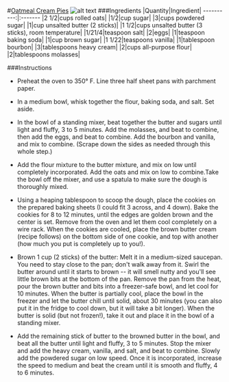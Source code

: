 #[Oatmeal Cream Pies](http://food52.com/recipes/31276-oatmeal-cream-pies)
![alt text](https://images.food52.com/jFw3Sa1hRbf7akaQ5-BXAdpVad4=/753x502/58ea4583-c126-454f-884d-18ca4baa20ba--oatmeal_cream_pies6blogsize_1_of_1-.jpg)
###Ingredients
|Quantity|Ingredient|
----------:|:-------
|2 1/2|cups rolled oats|
|1/2|cup sugar|
|3|cups powdered sugar|
|1|cup unsalted butter (2 sticks)|
|1 1/2|cups unsalted butter (3 sticks), room temperature|
|1/21/4|teaspoon salt|
|2|eggs|
|1|teaspoon baking soda|
|1|cup brown sugar|
|1 1/22|teaspoons vanilla|
|1|tablespoon bourbon|
|3|tablespoons heavy cream|
|2|cups all-purpose flour|
|2|tablespoons molasses|

###Instructions

* Preheat the oven to 350° F. Line three half sheet pans with parchment paper.

* In a medium bowl, whisk together the flour, baking soda, and salt. Set aside.

* In the bowl of a standing mixer, beat together the butter and sugars until light and fluffy, 3 to 5 minutes. Add the molasses, and beat to combine, then add the eggs, and beat to combine. Add the bourbon and vanilla, and mix to combine. (Scrape down the sides as needed through this whole step.)

* Add the flour mixture to the butter mixture, and mix on low until completely incorporated. Add the oats and mix on low to combine.Take the bowl off the mixer, and use a spatula to make sure the dough is thoroughly mixed.

* Using a heaping tablespoon to scoop the dough, place the cookies on the prepared baking sheets (I could fit 3 across, and 4 down). Bake the cookies for 8 to 12 minutes, until the edges are golden brown and the center is set. Remove from the oven and let them cool completely on a wire rack. When the cookies are cooled, place the brown butter cream (recipe follows) on the bottom side of one cookie, and top with another (how much you put is completely up to you!).

* Brown 1 cup (2 sticks) of the butter: Melt it in a medium-sized saucepan. You need to stay close to the pan; don't walk away from it. Swirl the butter around until it starts to brown -- it will smell nutty and you'll see little brown bits at the bottom of the pan. Remove the pan from the heat, pour the brown butter and bits into a freezer-safe bowl, and let cool for 10 minutes. When the butter is partially cool, place the bowl in the freezer and let the butter chill until solid, about 30 minutes (you can also put it in the fridge to cool down, but it will take a bit longer). When the butter is solid (but not frozen!), take it out and place it in the bowl of a standing mixer.

* Add the remaining stick of butter to the browned butter in the bowl, and beat all the butter until light and fluffy, 3 to 5 minutes. Stop the mixer and add the heavy cream, vanilla, and salt, and beat to combine. Slowly add the powdered sugar on low speed. Once it is incorporated, increase the speed to medium and beat the cream until it is smooth and fluffy, 4 to 6 minutes.